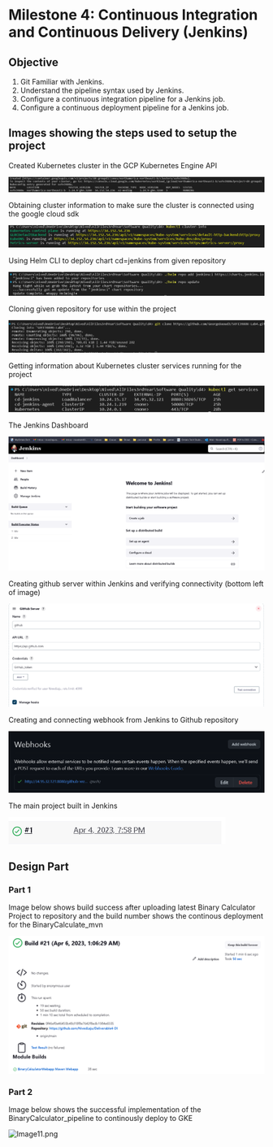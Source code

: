 # Milestone 4: Continuous Integration and Continuous Delivery (Jenkins) 
## Objective   
1. Git Familiar with Jenkins.
2. Understand the pipeline syntax used by Jenkins.
3. Configure a continuous integration pipeline for a Jenkins job.
4. Configure a continuous deployment pipeline for a Jenkins job.

## Images showing the steps used to setup the project

Created Kubernetes cluster in the GCP Kubernetes Engine API

![image9.png](figures/image9.png)


Obtaining cluster information to make sure the cluster is connected using the google cloud sdk

![image6.png](figures/image6.png)


Using Helm CLI to deploy chart cd=jenkins from given repository

![image2.png](figures/image2.png)


Cloning given repository for use within the project

![image4.png](figures/image4.png)


Getting information about Kubernetes cluster services running for the project

![image10.png](figures/image10.png)


The Jenkins Dashboard

![image1.png](figures/image1.png)


Creating github server within Jenkins and verifying connectivity (bottom left of image)

![image7.png](figures/image7.png)


Creating and connecting webhook from Jenkins to Github repository

![image8.png](figures/image8.png)


The main project built in Jenkins

![image3.png](figures/image3.png)

## Design Part

### Part 1
Image below shows build success after uploading latest Binary Calculator Project to repository and the build number shows the continous deployment for the BinaryCalculate_mvn

![Image5.png](figures/Image5.png)


### Part 2
Image below shows the successful implementation of the BinaryCalculator_pipeline to continously deploy to GKE

![Image11.png](figues/image11.png)


